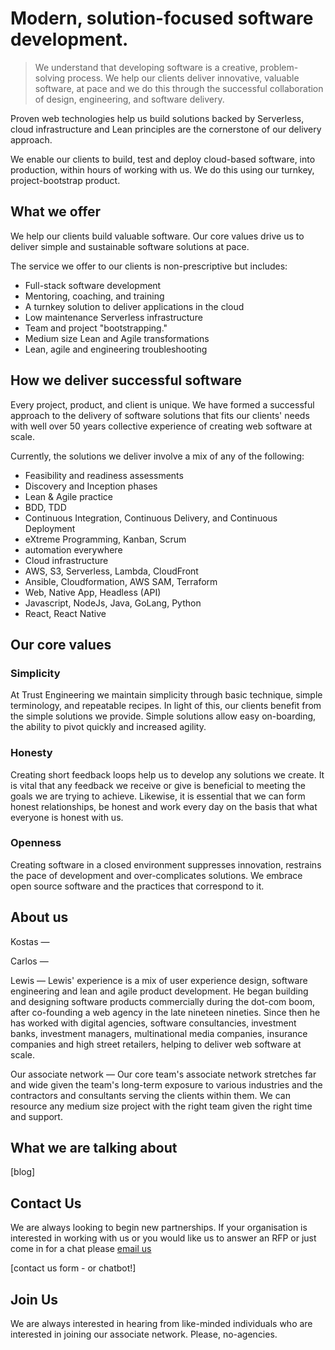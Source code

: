 
# Modern, solution-focused software development.

> We understand that developing software is a creative, problem-solving process. We help our clients deliver innovative, valuable software, at pace and we do this through the successful collaboration of design, engineering, and software delivery. 

Proven web technologies help us build solutions backed by Serverless, cloud infrastructure and Lean principles are the cornerstone of our delivery approach.

We enable our clients to build, test and deploy cloud-based software, into production, within hours of working with us.  We do this using our turnkey, project-bootstrap product.


## What we offer

We help our clients build valuable software. Our core values drive us to deliver simple and sustainable software solutions at pace. 

The service we offer to our clients is non-prescriptive but includes:
- Full-stack software development
- Mentoring, coaching, and training
- A turnkey solution to deliver applications in the cloud 
- Low maintenance Serverless infrastructure 
- Team and project "bootstrapping."
- Medium size Lean and Agile transformations
- Lean, agile and engineering troubleshooting

## How we deliver successful software

Every project, product, and client is unique. We have formed a successful approach to the delivery of software solutions that fits our clients' needs with well over 50 years collective experience of creating web software at scale.  

Currently, the solutions we deliver involve a mix of any of the following:

- Feasibility and readiness assessments 
- Discovery and Inception phases
- Lean & Agile practice
- BDD, TDD
- Continuous Integration, Continuous Delivery, and Continuous Deployment
- eXtreme Programming, Kanban, Scrum
- automation everywhere
- Cloud infrastructure
- AWS, S3, Serverless, Lambda,  CloudFront
- Ansible, Cloudformation, AWS SAM, Terraform
- Web, Native App, Headless (API)
- Javascript, NodeJs, Java, GoLang, Python 
- React, React Native 
 
## Our core values

### Simplicity

At Trust Engineering we maintain simplicity through basic technique, simple terminology, and repeatable recipes. In light of this, our clients benefit from the simple solutions we provide. Simple solutions allow easy on-boarding, the ability to pivot quickly and increased agility.  

### Honesty

Creating short feedback loops help us to develop any solutions we create. It is vital that any feedback we receive or give is beneficial to meeting the goals we are trying to achieve. Likewise, it is essential that we can form honest relationships, be honest and work every day on the basis that what everyone is honest with us.   

### Openness

Creating software in a closed environment suppresses innovation, restrains the pace of development and over-complicates solutions. We embrace open source software and the practices that correspond to it.   


## About us

Kostas
—

Carlos
—

Lewis
—
Lewis' experience is a mix of user experience design, software engineering and lean and agile product development. 
He began building and designing software products commercially during the dot-com boom, after co-founding a web agency in the late nineteen nineties. Since then he has worked with digital agencies, software consultancies, investment banks, investment managers, multinational media companies, insurance companies and high street retailers, helping to deliver web software at scale.

Our associate network
—
Our core team's associate network stretches far and wide given the team's long-term exposure to various industries and the contractors and consultants serving the clients within them. 
We can resource any medium size project with the right team given the right time and support.  

## What we are talking about 
[blog]

## Contact Us
We are always looking to begin new partnerships. If your organisation is interested in working with us or you would like us to answer an RFP or just come in for a chat please [email us](mailto:info@trustengineering.io)

[contact us form - or chatbot!]

## Join Us
We are always interested in hearing from like-minded individuals who are interested in joining our associate network. Please, no-agencies. 
